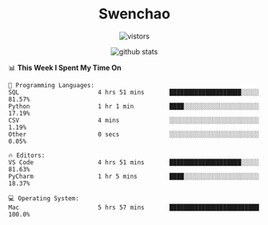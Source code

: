 <h1 align="center">Swenchao</h3>

<p align="center">
  <img src="https://visitor-badge.glitch.me/badge?page_id=Swenchao" alt="vistors" />
</p>

<p align="center">
  <img src="https://github-readme-stats.vercel.app/api?username=Swenchao&count_private=true&show_icons=true&theme=vue-dark&hide_title=true" alt="github stats" />
</p>

<!--START_SECTION:waka-->
📊 **This Week I Spent My Time On** 

```text
💬 Programming Languages: 
SQL                      4 hrs 51 mins       ████████████████████░░░░░   81.57% 
Python                   1 hr 1 min          ████░░░░░░░░░░░░░░░░░░░░░   17.19% 
CSV                      4 mins              ░░░░░░░░░░░░░░░░░░░░░░░░░   1.19% 
Other                    0 secs              ░░░░░░░░░░░░░░░░░░░░░░░░░   0.05%

🔥 Editors: 
VS Code                  4 hrs 51 mins       ████████████████████░░░░░   81.63% 
PyCharm                  1 hr 5 mins         ████░░░░░░░░░░░░░░░░░░░░░   18.37%

💻 Operating System: 
Mac                      5 hrs 57 mins       █████████████████████████   100.0%

```


<!--END_SECTION:waka-->
